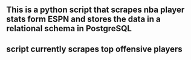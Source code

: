## This is a python script that scrapes nba player stats form ESPN and stores the data in a relational schema in PostgreSQL
## script currently scrapes top offensive players
